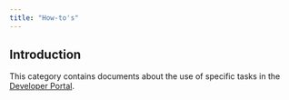 ```yaml
---
title: "How-to's"
---
```


## Introduction

This category contains documents about the use of specific tasks in the [Developer Portal](http://home.mendix.com).

